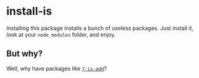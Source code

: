 # install-is

Installing this package installs a bunch of useless packages. Just install it, look at your `node_modules` folder, and enjoy.

## But why?

Well, why have packages like [`7-is-odd`](https://www.npmjs.com/package/7-is-odd)?
